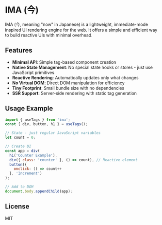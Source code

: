 # IMA (今)

IMA (今, meaning "now" in Japanese) is a lightweight, immediate-mode inspired UI rendering engine for the web. It offers a simple and efficient way to build reactive UIs with minimal overhead.

## Features

- **Minimal API**: Simple tag-based component creation
- **Native State Management**: No special state hooks or stores - just use JavaScript primitives
- **Reactive Rendering**: Automatically updates only what changes
- **No Virtual DOM**: Direct DOM manipulation for efficiency
- **Tiny Footprint**: Small bundle size with no dependencies
- **SSR Support**: Server-side rendering with static tag generation

## Usage Example

```js
import { useTags } from 'ima';
const { div, button, h1 } = useTags();

// State - just regular JavaScript variables
let count = 0;

// Create UI
const app = div(
  h1('Counter Example'),
  div({ class: 'counter' }, () => count), // Reactive element
  button({ 
    onclick: () => count++ 
  }, 'Increment')
);

// Add to DOM
document.body.appendChild(app);
```

## License

MIT
